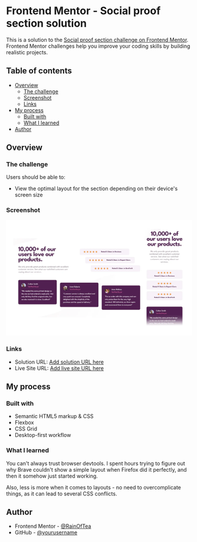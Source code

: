 # Frontend Mentor - Social proof section solution

This is a solution to the [Social proof section challenge on Frontend Mentor](https://www.frontendmentor.io/challenges/social-proof-section-6e0qTv_bA). Frontend Mentor challenges help you improve your coding skills by building realistic projects.

## Table of contents

- [Overview](#overview)
  - [The challenge](#the-challenge)
  - [Screenshot](#screenshot)
  - [Links](#links)
- [My process](#my-process)
  - [Built with](#built-with)
  - [What I learned](#what-i-learned)
- [Author](#author)

## Overview

### The challenge

Users should be able to:

- View the optimal layout for the section depending on their device's screen size

### Screenshot

![](./images/screenshot.webp)

### Links

- Solution URL: [Add solution URL here](https://your-solution-url.com)
- Live Site URL: [Add live site URL here](https://your-live-site-url.com)

## My process

### Built with

- Semantic HTML5 markup & CSS
- Flexbox
- CSS Grid
- Desktop-first workflow

### What I learned

You can't always trust browser devtools. I spent hours trying to figure out why Brave couldn't show a simple layout when Firefox did it perfectly, and then it somehow just started working.

Also, less is more when it comes to layouts - no need to overcomplicate things, as it can lead to several CSS conflicts.

## Author

- Frontend Mentor - [@RainOfTea](https://www.frontendmentor.io/profile/RainOfTea)
- GitHub - [@yourusername](https://github.com/RainOfTea)
